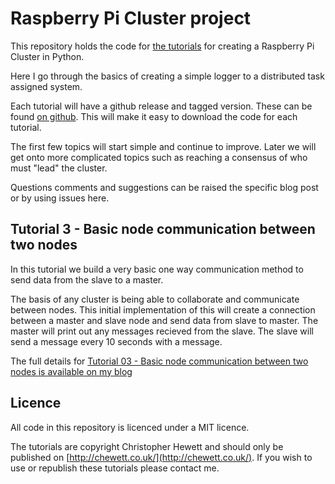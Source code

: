 Raspberry Pi Cluster project
============================

This repository holds the code for [the tutorials](https://chewett.co.uk/blog/category/raspberry-pi-cluster/) for creating a Raspberry Pi Cluster in Python.

Here I go through the basics of creating a simple logger to a distributed task assigned system.

Each tutorial will have a github release and tagged version. These can be found
[on github](https://github.com/chewett/RaspberryPiCluster/releases).
This will make it easy to download the code for each tutorial.

The first few topics will start simple and continue to improve.
Later we will get onto more complicated topics such as reaching a consensus of who must "lead" the cluster.

Questions comments and suggestions can be raised the specific blog post or by using issues here.

## Tutorial 3 - Basic node communication between two nodes

In this tutorial we build a very basic one way communication method to send data from the slave to a master.

The basis of any cluster is being able to collaborate and communicate between nodes. This initial implementation
of this will create a connection between a master and slave node and send data from slave to master.
The master will print out any messages recieved from the slave. The slave will send a message every 10 seconds
with a message.

The full details for
[Tutorial 03 - Basic node communication between two nodes is available on my blog](https://chewett.co.uk/blog/901/raspberry-pi-cluster-node-03-basic-node-communication-two-nodes/)

## Licence

All code in this repository is licenced under a MIT licence.

The tutorials are copyright Christopher Hewett and should only be 
published on [http://chewett.co.uk/](http://chewett.co.uk/).
If you wish to use or republish these tutorials please contact me.

